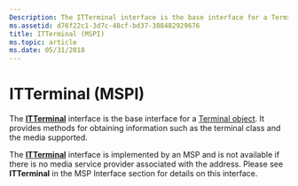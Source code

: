 ```yaml
---
Description: The ITTerminal interface is the base interface for a Terminal object. It provides methods for obtaining information such as the terminal class and the media supported.
ms.assetid: d76f22c1-3d7c-48cf-bd37-388482929676
title: ITTerminal (MSPI)
ms.topic: article
ms.date: 05/31/2018
---
```


# ITTerminal (MSPI)

The [**ITTerminal**](https://msdn.microsoft.com/en-us/library/ms732646(v=VS.85).aspx) interface is the base interface for a [Terminal object](terminal-object.md). It provides methods for obtaining information such as the terminal class and the media supported.

The [**ITTerminal**](https://msdn.microsoft.com/en-us/library/ms732646(v=VS.85).aspx) interface is implemented by an MSP and is not available if there is no media service provider associated with the address. Please see **ITTerminal** in the MSP Interface section for details on this interface.

 

 



